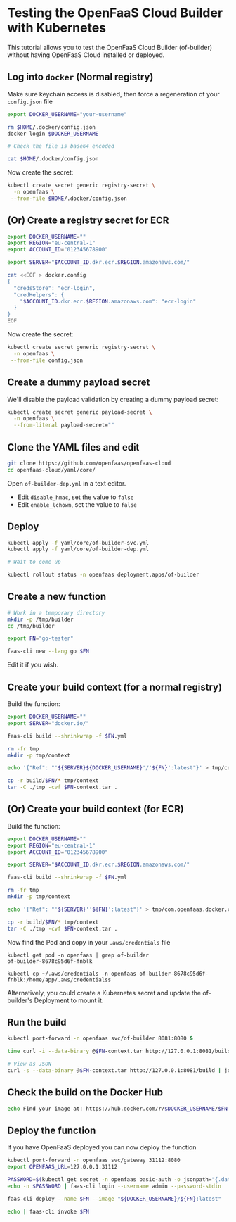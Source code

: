 
# Testing the OpenFaaS Cloud Builder with Kubernetes

This tutorial allows you to test the OpenFaaS Cloud Builder (of-builder) without having OpenFaaS Cloud installed or deployed.

## Log into `docker`  (Normal registry)

Make sure keychain access is disabled, then force a regeneration of your `config.json` file

```sh
export DOCKER_USERNAME="your-username"

rm $HOME/.docker/config.json
docker login $DOCKER_USERNAME

# Check the file is base64 encoded

cat $HOME/.docker/config.json
```

Now create the secret:

```sh
kubectl create secret generic registry-secret \
  -n openfaas \
 --from-file $HOME/.docker/config.json
```

## (Or) Create a registry secret for ECR

```sh
export DOCKER_USERNAME=""
export REGION="eu-central-1"
export ACCOUNT_ID="012345678900"

export SERVER="$ACCOUNT_ID.dkr.ecr.$REGION.amazonaws.com/"

cat <<EOF > docker.config
{
  "credsStore": "ecr-login",
  "credHelpers": {
    "$ACCOUNT_ID.dkr.ecr.$REGION.amazonaws.com": "ecr-login"
  }
}
EOF
```

Now create the secret:

```sh
kubectl create secret generic registry-secret \
  -n openfaas \
 --from-file config.json
```

## Create a dummy payload secret

We'll disable the payload validation by creating a dummy payload secret:

```sh
kubectl create secret generic payload-secret \
  -n openfaas \
  --from-literal payload-secret=""
```

## Clone the YAML files and edit

```sh
git clone https://github.com/openfaas/openfaas-cloud
cd openfaas-cloud/yaml/core/
```

Open `of-builder-dep.yml` in a text editor.

* Edit `disable_hmac`, set the value to `false`
* Edit `enable_lchown`, set the value to `false`

## Deploy

```sh
kubectl apply -f yaml/core/of-builder-svc.yml
kubectl apply -f yaml/core/of-builder-dep.yml

# Wait to come up

kubectl rollout status -n openfaas deployment.apps/of-builder
```

## Create a new function

```sh
# Work in a temporary directory
mkdir -p /tmp/builder
cd /tmp/builder

export FN="go-tester"

faas-cli new --lang go $FN
```

Edit it if you wish.

## Create your build context (for a normal registry)

Build the function:

```sh
export DOCKER_USERNAME=""
export SERVER="docker.io/"

faas-cli build --shrinkwrap -f $FN.yml

rm -fr tmp
mkdir -p tmp/context

echo '{"Ref": "'${SERVER}${DOCKER_USERNAME}'/'${FN}':latest"}' > tmp/com.openfaas.docker.config

cp -r build/$FN/* tmp/context
tar -C ./tmp -cvf $FN-context.tar .
```

## (Or) Create your build context  (for ECR)

Build the function:

```sh
export DOCKER_USERNAME=""
export REGION="eu-central-1"
export ACCOUNT_ID="012345678900"

export SERVER="$ACCOUNT_ID.dkr.ecr.$REGION.amazonaws.com/"

faas-cli build --shrinkwrap -f $FN.yml

rm -fr tmp
mkdir -p tmp/context

echo '{"Ref": "'${SERVER}''${FN}':latest"}' > tmp/com.openfaas.docker.config

cp -r build/$FN/* tmp/context
tar -C ./tmp -cvf $FN-context.tar .
```

Now find the Pod and copy in your `.aws/credentials` file

```
kubectl get pod -n openfaas | grep of-builder
of-builder-8678c95d6f-fnblk

kubectl cp ~/.aws/credentials -n openfaas of-builder-8678c95d6f-fnblk:/home/app/.aws/credentialss
```

Alternatively, you could create a Kubernetes secret and update the of-builder's Deployment to mount it.

## Run the build

```sh
kubectl port-forward -n openfaas svc/of-builder 8081:8080 &

time curl -i --data-binary @$FN-context.tar http://127.0.0.1:8081/build

# View as JSON
curl -s --data-binary @$FN-context.tar http://127.0.0.1:8081/build | jq
```

## Check the build on the Docker Hub

```sh
echo Find your image at: https://hub.docker.com/r/$DOCKER_USERNAME/$FN
```

## Deploy the function

If you have OpenFaaS deployed you can now deploy the function

```sh
kubectl port-forward -n openfaas svc/gateway 31112:8080
export OPENFAAS_URL=127.0.0.1:31112

PASSWORD=$(kubectl get secret -n openfaas basic-auth -o jsonpath="{.data.basic-auth-password}" | base64 --decode; echo)
echo -n $PASSWORD | faas-cli login --username admin --password-stdin

faas-cli deploy --name $FN --image "${DOCKER_USERNAME}/${FN}:latest"

echo | faas-cli invoke $FN
```

